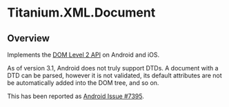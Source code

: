 # Titanium.XML.Document

<ProxySummary/>

## Overview

Implements the [DOM Level 2 API](https://www.w3.org/TR/DOM-Level-2-Core/core.html#i-Document) on
Android and iOS.

As of version 3.1, Android does not truly support DTDs.  A document with a DTD can be
parsed, however it is not validated, its default attributes are not be automatically
added into the DOM tree, and so on.

This has been reported as [Android Issue #7395](http://code.google.com/p/android/issues/detail?id=7395).

<ApiDocs/>
